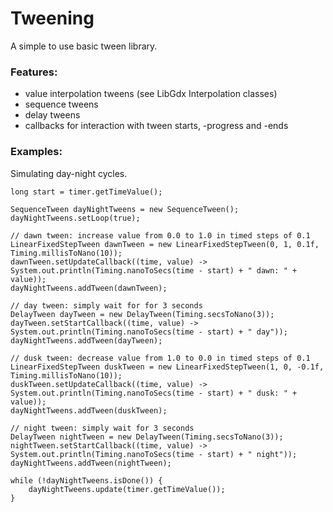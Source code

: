 # Tweening
A simple to use basic tween library.

### Features:
- value interpolation tweens (see LibGdx Interpolation classes)
- sequence tweens
- delay tweens
- callbacks for interaction with tween starts, -progress and -ends

### Examples:
Simulating day-night cycles.
```
long start = timer.getTimeValue();

SequenceTween dayNightTweens = new SequenceTween();
dayNightTweens.setLoop(true);

// dawn tween: increase value from 0.0 to 1.0 in timed steps of 0.1
LinearFixedStepTween dawnTween = new LinearFixedStepTween(0, 1, 0.1f, Timing.millisToNano(10));
dawnTween.setUpdateCallback((time, value) -> System.out.println(Timing.nanoToSecs(time - start) + " dawn: " + value));
dayNightTweens.addTween(dawnTween);

// day tween: simply wait for for 3 seconds
DelayTween dayTween = new DelayTween(Timing.secsToNano(3));
dayTween.setStartCallback((time, value) -> System.out.println(Timing.nanoToSecs(time - start) + " day"));
dayNightTweens.addTween(dayTween);

// dusk tween: decrease value from 1.0 to 0.0 in timed steps of 0.1
LinearFixedStepTween duskTween = new LinearFixedStepTween(1, 0, -0.1f, Timing.millisToNano(10));
duskTween.setUpdateCallback((time, value) -> System.out.println(Timing.nanoToSecs(time - start) + " dusk: " + value));
dayNightTweens.addTween(duskTween);

// night tween: simply wait for 3 seconds
DelayTween nightTween = new DelayTween(Timing.secsToNano(3));
nightTween.setStartCallback((time, value) -> System.out.println(Timing.nanoToSecs(time - start) + " night"));
dayNightTweens.addTween(nightTween);

while (!dayNightTweens.isDone()) {
    dayNightTweens.update(timer.getTimeValue());
}

```
